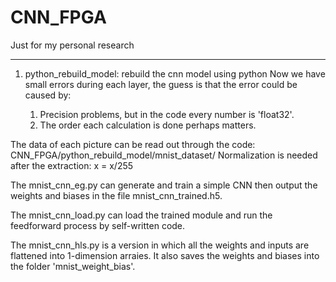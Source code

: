 # CNN_FPGA
Just for my personal research

---------------------------------------------------------------------------------------------------------------------------
1. python_rebuild_model: rebuild the cnn model using python
Now we have small errors during each layer, the guess is that the error could be caused by:

	1. Precision problems, but in the code every number is 'float32'.
	2. The order each calculation is done perhaps matters.

The data of each picture can be read out through the code: CNN_FPGA/python_rebuild_model/mnist_dataset/
Normalization is needed after the extraction: x = x/255

The mnist_cnn_eg.py can generate and train a simple CNN then output the weights and biases in the file mnist_cnn_trained.h5.

The mnist_cnn_load.py can load the trained module and run the feedforward process by self-written code.

The mnist_cnn_hls.py is a version in which all the weights and inputs are flattened into 1-dimension arraies. It also saves the weights and biases into the folder 'mnist_weight_bias'.
